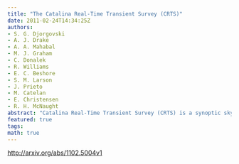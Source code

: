 ```yaml
---
title: "The Catalina Real-Time Transient Survey (CRTS)"
date: 2011-02-24T14:34:25Z
authors:
- S. G. Djorgovski
- A. J. Drake
- A. A. Mahabal
- M. J. Graham
- C. Donalek
- R. Williams
- E. C. Beshore
- S. M. Larson
- J. Prieto
- M. Catelan
- E. Christensen
- R. H. McNaught
abstract: "Catalina Real-Time Transient Survey (CRTS) is a synoptic sky survey uses data streams from 3 wide-field telescopes in Arizona and Australia, covering the total area of ~30,000 deg2, down to the limiting magnitudes ~ 20 - 21 mag per exposure, with time baselines from 10 min to 6 years (and growing); there are now typically ~ 200 - 300 exposures per pointing, and coadded images reach deeper than 23 mag. The basic goal of CRTS is a systematic exploration and characterization of the faint, variable sky. The survey has detected ~ 3,000 high-amplitude transients to date, including ~ 1,000 supernovae, hundreds of CVs (the majority of them previously uncatalogued), and hundreds of blazars / OVV AGN, highly variable and flare stars, etc. CRTS has a complete open data philosophy: all transients are published immediately electronically, with no proprietary period at all, and all of the data (images, light curves) will be publicly available in the near future, thus benefiting the entire astronomical community. CRTS is a scientific and technological testbed and precursor for the grander synoptic sky surveys to come."
featured: true
tags:
math: true
---
```

http://arxiv.org/abs/1102.5004v1
